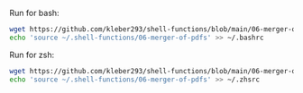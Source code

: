 
Run for bash:

```sh
wget https://github.com/kleber293/shell-functions/blob/main/06-merger-of-pdfs/06-merger-of-pdfs
echo 'source ~/.shell-functions/06-merger-of-pdfs' >> ~/.bashrc
```

Run for zsh:

```sh
wget https://github.com/kleber293/shell-functions/blob/main/06-merger-of-pdfs/06-merger-of-pdfs
echo 'source ~/.shell-functions/06-merger-of-pdfs' >> ~/.zhsrc
```
            
